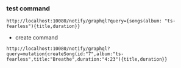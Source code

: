 ### test command
```
http://localhost:10080/notify/graphql?query={songs(album: "ts-fearless"){title,duration}}
```

* create command
```
http://localhost:10080/notify/graphql?query=mutation{createSong(id:"7",album:"ts-fearless",title:"Breathe",duration:"4:23"){title,duration}}
```
